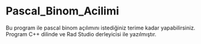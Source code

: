 # Pascal_Binom_Acilimi
 Bu program ile pascal binom açılımını istediğiniz terime kadar yapabilirsiniz. Program C++ dilinde ve Rad Studio derleyicisi ile yazılmıştır.
